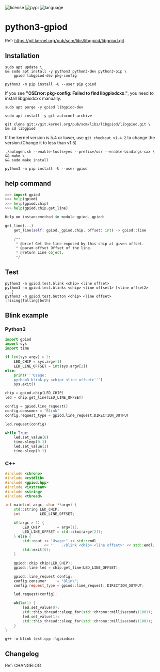 ![license](https://img.shields.io/github/license/hhk7734/python3-gpiod)
![pypi](https://img.shields.io/pypi/v/gpiod)
![language](https://img.shields.io/github/languages/top/hhk7734/python3-gpiod)

# python3-gpiod

Ref: <a href="https://git.kernel.org/pub/scm/libs/libgpiod/libgpiod.git" target=_blank>https://git.kernel.org/pub/scm/libs/libgpiod/libgpiod.git</a>

## Installation

```shell
sudo apt update \
&& sudo apt install -y python3 python3-dev python3-pip \
    gpiod libgpiod-dev pkg-config
```

```shell
python3 -m pip install -U --user pip gpiod
```

If you see **"OSError: pkg-config: Failed to find libgpiodcxx."**, you need to install libgpiodcxx manually.

```shell
sudo apt purge -y gpiod libgpiod-dev
```

```shell
sudo apt install -y git autoconf-archive
```

```shell
git clone git://git.kernel.org/pub/scm/libs/libgpiod/libgpiod.git \
&& cd libgpiod
```

If the kernel version is 5.4 or lower, use `git checkout v1.4.2` to change the version.(Change it to less than v1.5)

```shell
./autogen.sh --enable-tools=yes --prefix=/usr --enable-bindings-cxx \
&& make \
&& sudo make install
```

```shell
python3 -m pip install -U --user gpiod
```

## help command

```python
>>> import gpiod
>>> help(gpiod)
>>> help(gpiod.chip)
>>> help(gpiod.chip.get_line)

Help on instancemethod in module gpiod._gpiod:

get_line(...)
    get_line(self: gpiod._gpiod.chip, offset: int) -> gpiod::line

    /**
     * @brief Get the line exposed by this chip at given offset.
     * @param offset Offset of the line.
     * @return Line object.
     */
```

## Test

```shell
python3 -m gpiod.test.blink <chip> <line offset>
python3 -m gpiod.test.blinks <chip> <line offset1> [<line offset2> ...]
python3 -m gpiod.test.button <chip> <line offset> [rising|falling|both]
```

## Blink example

### Python3

```python
import gpiod
import sys
import time

if len(sys.argv) > 2:
    LED_CHIP = sys.argv[1]
    LED_LINE_OFFSET = int(sys.argv[2])
else:
    print('''Usage:
    python3 blink.py <chip> <line offset>''')
    sys.exit()

chip = gpiod.chip(LED_CHIP)
led = chip.get_line(LED_LINE_OFFSET)

config = gpiod.line_request()
config.consumer = "Blink"
config.request_type = gpiod.line_request.DIRECTION_OUTPUT

led.request(config)

while True:
    led.set_value(0)
    time.sleep(0.1)
    led.set_value(1)
    time.sleep(0.1)
```

### C++

```c++
#include <chrono>
#include <cstdlib>
#include <gpiod.hpp>
#include <iostream>
#include <string>
#include <thread>

int main(int argc, char **argv) {
    std::string LED_CHIP;
    int         LED_LINE_OFFSET;

    if(argc > 2) {
        LED_CHIP        = argv[1];
        LED_LINE_OFFSET = std::stoi(argv[2]);
    } else {
        std::cout << "Usage:" << std::endl
                  << "    ./blink <chip> <line offset>" << std::endl;
        std::exit(0);
    }

    gpiod::chip chip(LED_CHIP);
    gpiod::line led = chip.get_line(LED_LINE_OFFSET);

    gpiod::line_request config;
    config.consumer     = "Blink";
    config.request_type = gpiod::line_request::DIRECTION_OUTPUT;

    led.request(config);

    while(1) {
        led.set_value(0);
        std::this_thread::sleep_for(std::chrono::milliseconds(100));
        led.set_value(1);
        std::this_thread::sleep_for(std::chrono::milliseconds(100));
    }
}
```

```shell
g++ -o blink test.cpp -lgpiodcxx
```

## Changelog

Ref: CHANGELOG
